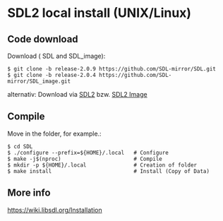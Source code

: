# SDL2 local install (UNIX/Linux)


## Code download

Download ( SDL and SDL\_image):
```
$ git clone -b release-2.0.9 https://github.com/SDL-mirror/SDL.git
$ git clone -b release-2.0.4 https://github.com/SDL-mirror/SDL_image.git
```
alternativ: Download via [SDL2](https://www.libsdl.org/download-2.0.php) bzw.
[SDL2 Image](https://www.libsdl.org/projects/SDL_image/)


## Compile

Move in the folder, for example.:
```
$ cd SDL
$ ./configure --prefix=${HOME}/.local   # Configure
$ make -j$(nproc)                       # Compile
$ mkdir -p ${HOME}/.local               # Creation of folder
$ make install                          # Install (Copy of Data)
```


## More info
https://wiki.libsdl.org/Installation
